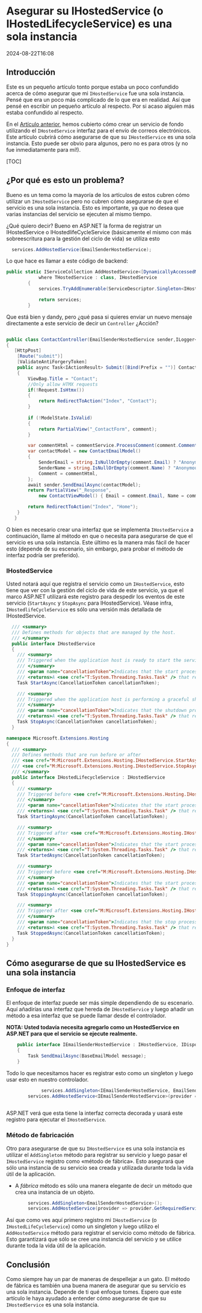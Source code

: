# Asegurar su IHostedService (o IHostedLifecycleService) es una sola instancia

<!--category-- ASP.NET -->
<datetime class="hidden">2024-08-22T16:08</datetime>

## Introducción

Este es un pequeño artículo tonto porque estaba un poco confundido acerca de cómo asegurar que mi `IHostedService` fue una sola instancia. Pensé que era un poco más complicado de lo que era en realidad. Así que pensé en escribir un pequeño artículo al respecto. Por si acaso alguien más estaba confundido al respecto.

En el [Artículo anterior](/blog/addingasyncsendingforemails), hemos cubierto cómo crear un servicio de fondo utilizando el `IHostedService` interfaz para el envío de correos electrónicos. Este artículo cubrirá cómo asegurarse de que su `IHostedService` es una sola instancia.
Esto puede ser obvio para algunos, pero no es para otros (y no fue inmediatamente para mí!).

[TOC]

## ¿Por qué es esto un problema?

Bueno es un tema como la mayoría de los artículos de estos cubren cómo utilizar un `IHostedService` pero no cubren cómo asegurarse de que el servicio es una sola instancia. Esto es importante, ya que no desea que varias instancias del servicio se ejecuten al mismo tiempo.

¿Qué quiero decir? Bueno en ASP.NET la forma de registrar un IHostedService o IHostedlifeCycleService (básicamente el mismo con más sobreescritura para la gestión del ciclo de vida) se utiliza esto

```csharp
  services.AddHostedService(EmailSenderHostedService);
```

Lo que hace es llamar a este código de backend:

```csharp
public static IServiceCollection AddHostedService<[DynamicallyAccessedMembers(DynamicallyAccessedMemberTypes.PublicConstructors)] THostedService>(this IServiceCollection services)
            where THostedService : class, IHostedService
        {
            services.TryAddEnumerable(ServiceDescriptor.Singleton<IHostedService, THostedService>());

            return services;
        }

```

Que está bien y dandy, pero ¿qué pasa si quieres enviar un nuevo mensaje directamente a este servicio de decir un `Controller` ¿Acción?

```csharp

public class ContactController(EmailSenderHostedService sender,ILogger<BaseController> logger) ...
{
   [HttpPost]
    [Route("submit")]
    [ValidateAntiForgeryToken]
    public async Task<IActionResult> Submit([Bind(Prefix = "")] ContactViewModel comment)
    {
        ViewBag.Title = "Contact";
        //Only allow HTMX requests
        if(!Request.IsHtmx())
        {
            return RedirectToAction("Index", "Contact");
        }
      
        if (!ModelState.IsValid)
        {
            return PartialView("_ContactForm", comment);
        }

        var commentHtml = commentService.ProcessComment(comment.Comment);
        var contactModel = new ContactEmailModel()
        {
            SenderEmail = string.IsNullOrEmpty(comment.Email) ? "Anonymous" : comment.Email,
            SenderName = string.IsNullOrEmpty(comment.Name) ? "Anonymous" : comment.Name,
            Comment = commentHtml,
        };
        await sender.SendEmailAsync(contactModel);
        return PartialView("_Response",
            new ContactViewModel() { Email = comment.Email, Name = comment.Name, Comment = commentHtml });

        return RedirectToAction("Index", "Home");
    }
   }
```

O bien es necesario crear una interfaz que se implementa `IHostedService` a continuación, llame al método en que o necesita para asegurarse de que el servicio es una sola instancia. Este último es la manera más fácil de hacer esto (depende de su escenario, sin embargo, para probar el método de interfaz podría ser preferido).

### IHostedService

Usted notará aquí que registra el servicio como un `IHostedService`, esto tiene que ver con la gestión del ciclo de vida de este servicio, ya que el marco ASP.NET utilizará este registro para despedir los eventos de este servicio (`StartAsync` y `StopAsync` para IHostedService). Véase infra, `IHostedlifeCycleService` es sólo una versión más detallada de IHostedService.

```csharp
  /// <summary>
  /// Defines methods for objects that are managed by the host.
  /// </summary>
  public interface IHostedService
  {
    /// <summary>
    /// Triggered when the application host is ready to start the service.
    /// </summary>
    /// <param name="cancellationToken">Indicates that the start process has been aborted.</param>
    /// <returns>A <see cref="T:System.Threading.Tasks.Task" /> that represents the asynchronous Start operation.</returns>
    Task StartAsync(CancellationToken cancellationToken);

    /// <summary>
    /// Triggered when the application host is performing a graceful shutdown.
    /// </summary>
    /// <param name="cancellationToken">Indicates that the shutdown process should no longer be graceful.</param>
    /// <returns>A <see cref="T:System.Threading.Tasks.Task" /> that represents the asynchronous Stop operation.</returns>
    Task StopAsync(CancellationToken cancellationToken);
  }

namespace Microsoft.Extensions.Hosting
{
  /// <summary>
  /// Defines methods that are run before or after
  /// <see cref="M:Microsoft.Extensions.Hosting.IHostedService.StartAsync(System.Threading.CancellationToken)" /> and
  /// <see cref="M:Microsoft.Extensions.Hosting.IHostedService.StopAsync(System.Threading.CancellationToken)" />.
  /// </summary>
  public interface IHostedLifecycleService : IHostedService
  {
    /// <summary>
    /// Triggered before <see cref="M:Microsoft.Extensions.Hosting.IHostedService.StartAsync(System.Threading.CancellationToken)" />.
    /// </summary>
    /// <param name="cancellationToken">Indicates that the start process has been aborted.</param>
    /// <returns>A <see cref="T:System.Threading.Tasks.Task" /> that represents the asynchronous operation.</returns>
    Task StartingAsync(CancellationToken cancellationToken);

    /// <summary>
    /// Triggered after <see cref="M:Microsoft.Extensions.Hosting.IHostedService.StartAsync(System.Threading.CancellationToken)" />.
    /// </summary>
    /// <param name="cancellationToken">Indicates that the start process has been aborted.</param>
    /// <returns>A <see cref="T:System.Threading.Tasks.Task" /> that represents the asynchronous operation.</returns>
    Task StartedAsync(CancellationToken cancellationToken);

    /// <summary>
    /// Triggered before <see cref="M:Microsoft.Extensions.Hosting.IHostedService.StopAsync(System.Threading.CancellationToken)" />.
    /// </summary>
    /// <param name="cancellationToken">Indicates that the start process has been aborted.</param>
    /// <returns>A <see cref="T:System.Threading.Tasks.Task" /> that represents the asynchronous operation.</returns>
    Task StoppingAsync(CancellationToken cancellationToken);

    /// <summary>
    /// Triggered after <see cref="M:Microsoft.Extensions.Hosting.IHostedService.StopAsync(System.Threading.CancellationToken)" />.
    /// </summary>
    /// <param name="cancellationToken">Indicates that the stop process has been aborted.</param>
    /// <returns>A <see cref="T:System.Threading.Tasks.Task" /> that represents the asynchronous operation.</returns>
    Task StoppedAsync(CancellationToken cancellationToken);
  }
}
```

## Cómo asegurarse de que su IHostedService es una sola instancia

### Enfoque de interfaz

El enfoque de interfaz puede ser más simple dependiendo de su escenario. Aquí añadirías una interfaz que hereda de `IHostedService` y luego añadir un método a esa interfaz que se puede llamar desde el controlador.

**NOTA: Usted todavía necesita agregarlo como un HostedService en ASP.NET para que el servicio se ejecute realmente.**

```csharp
    public interface IEmailSenderHostedService : IHostedService, IDisposable
    {
        Task SendEmailAsync(BaseEmailModel message);
    }
```

Todo lo que necesitamos hacer es registrar esto como un singleton y luego usar esto en nuestro controlador.

```csharp
             services.AddSingleton<IEmailSenderHostedService, EmailSenderHostedService>();
        services.AddHostedService<IEmailSenderHostedService>(provider => provider.GetRequiredService<IEmailSenderHostedService>());
        
```

ASP.NET verá que esta tiene la interfaz correcta decorada y usará este registro para ejecutar el `IHostedService`.

### Método de fabricación

Otro para asegurarse de que su `IHostedService` es una sola instancia es utilizar el `AddSingleton` método para registrar su servicio y luego pasar el `IHostedService` registro como «método de fábrica». Esto asegurará que sólo una instancia de su servicio sea creada y utilizada durante toda la vida útil de la aplicación.

* A *fábrica* método es sólo una manera elegante de decir un método que crea una instancia de un objeto.

```csharp
        services.AddSingleton<EmailSenderHostedService>();
        services.AddHostedService(provider => provider.GetRequiredService<EmailSenderHostedService>());
```

Así que como ves aquí primero registro mi `IHostedService` (o `IHostedLifeCycleService`) como un singleton y luego utilizo el `AddHostedService` método para registrar el servicio como método de fábrica. Esto garantizará que sólo se cree una instancia del servicio y se utilice durante toda la vida útil de la aplicación.

## Conclusión

Como siempre hay un par de maneras de despellejar a un gato.  El método de fábrica es también una buena manera de asegurar que su servicio es una sola instancia. Depende de ti qué enfoque tomes. Espero que este artículo le haya ayudado a entender cómo asegurarse de que su `IHostedService` es una sola instancia.